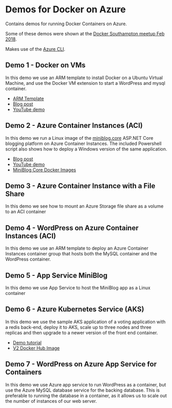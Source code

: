 # Demos for Docker on Azure

Contains demos for running Docker Containers on Azure.

Some of these demos were shown at the [Docker Southampton meetup Feb 2018](https://www.meetup.com/Docker-Southampton/events/246914331).

Makes use of the [Azure CLI](https://docs.microsoft.com/en-us/cli/azure/install-azure-cli?view=azure-cli-latest).

## Demo 1 - Docker on VMs

In this demo we use an ARM template to install Docker on a Ubuntu Virtual Machine, and use the Docker VM extension to start a WordPress and mysql container.

- [ARM Template](https://github.com/Azure/azure-quickstart-templates/tree/master/docker-wordpress-mysql)
- [Blog post](https://markheath.net/post/deploy-wordpress-azure-docker-compose-arm)
- [YouTube demo](https://www.youtube.com/watch?v=3otTGLnzeD4)

## Demo 2 - Azure Container Instances (ACI)

In this demo we run a Linux image of the [miniblog.core](https://github.com/madskristensen/Miniblog.Core) ASP.NET Core blogging platform on Azure Container Instances. The included Powershell script also shows how to deploy a Windows version of the same application.

- [Blog post](https://markheath.net/post/four-ways-to-deploy-aspnet-core-website-in-azure)
- [YouTube demo](https://youtu.be/7CnXXpOz1MU)
- [MiniBlog Core Docker Images](https://hub.docker.com/r/markheath/miniblogcore/)

## Demo 3 - Azure Container Instance with a File Share

In this demo we see how to mount an Azure Storage file share as a volume to an ACI container

## Demo 4 - WordPress on Azure Container Instances (ACI)

In this demo we use an ARM template to deploy an Azure Container Instances container group that hosts both the MySQL container and the WordPress container.

## Demo 5 - App Service MiniBlog

In this demo we use App Service to host the MiniBlog app as a Linux container

## Demo 6 - Azure Kubernetes Service (AKS)

In this demo we use the sample AKS application of a voting application with a redis back-end, deploy it to AKS, scale up to three nodes and three replicas and then upgrade to a newer version of the front end container.

- [Demo tutorial](https://docs.microsoft.com/en-us/azure/aks/kubernetes-walkthrough)
- [V2 Docker Hub Image](https://hub.docker.com/r/markheath/azure-vote-front/)

## Demo 7 - WordPress on Azure App Service for Containers

In this demo we use Azure app service to run WordPress as a container, but use the Azure MySQL database service for the backing database. This is preferable to running the database in a container, as it allows us to scale out the number of instances of our web server.
